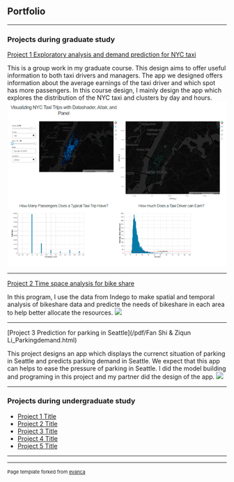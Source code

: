 ## Portfolio

---

### Projects during graduate study

[Project 1 Exploratory analysis and demand prediction for NYC taxi](https://xinyimsumyee.github.io/tanalyxi/)

This is a group work in my graduate course. This design aims to offer useful information to both taxi drivers and managers. The app we designed offers information about the average earnings of the taxi driver and which spot has more passengers. In this course design, I mainly design the app which explores the distribution of the NYC taxi and clusters by day and hours.
<img src="images/taxi.png?raw=true"/>

---
[Project 2 Time space analysis for bike share](/pdf/FanShi_bikeshare.html)

In this program, I use the data from Indego to make spatial and temporal analysis of bikeshare data and predicte the needs of bikeshare in each area to help better allocate the resources.
<img src="images/dummy_thumbnail.jpg?raw=true"/>

---
[Project 3 Prediction for parking in Seattle](/pdf/Fan Shi & Ziqun Li_Parkingdemand.html)

This project designs an app which displays the currenct situation of parking in Seattle and predicts parking demand in Seattle. We expect that this app can helps to ease the pressure of parking in Seattle. I did the model building and programing in this project and my partner did the design of the app.
<img src="images/dummy_thumbnail.jpg?raw=true"/>

---

### Projects during undergraduate study

- [Project 1 Title](http://example.com/)
- [Project 2 Title](http://example.com/)
- [Project 3 Title](http://example.com/)
- [Project 4 Title](http://example.com/)
- [Project 5 Title](http://example.com/)

---




---
<p style="font-size:11px">Page template forked from <a href="https://github.com/evanca/quick-portfolio">evanca</a></p>
<!-- Remove above link if you don't want to attibute -->
